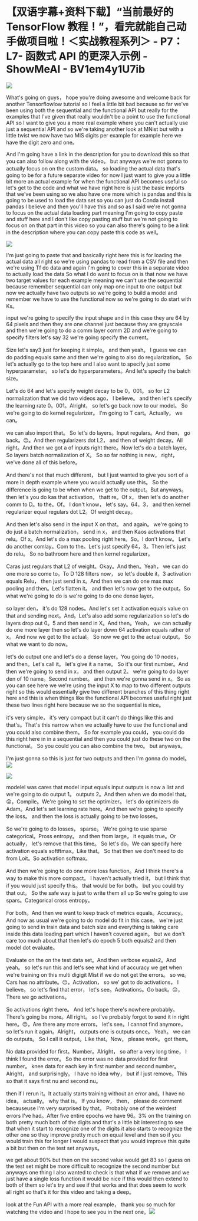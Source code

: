 # 【双语字幕+资料下载】“当前最好的 TensorFlow 教程！”，看完就能自己动手做项目啦！＜实战教程系列＞ - P7：L7- 函数式 API 的更深入示例 - ShowMeAI - BV1em4y1U7ib

![](img/2b04a13feb7a7ead68512f94b99b8884_0.png)

What's going on guys， hope you're doing awesome and welcome back for another Tensorflowlow tutorial so I feel a little bit bad because so far we've been using both the sequential and the functional API but really for the examples that I've given that really wouldn't be a point to use the functional API so I want to give you a more real example where you can't actually use just a sequential API and so we're taking another look at MNist but with a little twist we now have two MIS digits per example for example here we have the digit zero and one。

And I'm going have a link in the description for you to download this so that you can also follow along with the video。 but anyways we're not gonna to actually focus on on the custom data。 so loading the actual data that's going to be for a future separate video for now I just want to give you a little bit more an actual example for when the functional API becomes useful so let's get to the code and what we have right here is just the basic imports that we've been using so we also have one more which is pandas and this is going to be used to load the data set so you can just do Conda install pandas I believe and then you'll have this and so as I said we're not gonna to focus on the actual data loading part meaning I'm going to copy paste and stuff here and I don't like copy pasting stuff but we're not going to focus on on that part in this video so you can also there's going to be a link in the description where you can copy paste this code as well。



![](img/2b04a13feb7a7ead68512f94b99b8884_2.png)

I'm just going to paste that and basically right here this is for loading the actual data all right so we're using pandas to read from a CSV file and then we're using Tf do data and again I'm going to cover this in a separate video to actually load the data So what I do want to focus on is that now we have two target values for each example meaning we can't use the sequential because remember sequential can only map one input to one output but now we actually have two outputs so we're going to build a model and remember we have to use the functional now so we're going to do start with Ks。

 input we're going to specify the input shape and in this case they are 64 by 64 pixels and then they are one channel just because they are grayscale and then we're going to do a comm layer comm 2D and we're going to specify filters let's say 32 we're going specify the current。

Size let's say3 just for keeping it simple。 and then yeah。 I guess we can do padding equals same and then we're going to also do regularization。 So let's actually go to the top here and I also want to specify just some hyperparameter。 so let's do hyperparameters。And let's specify the batch size。

Let's do 64 and let's specify weight decay to be 0。001。 so for L2 normalization that we did two videos ago， I believe。 and then let's specify the learning rate 0。001。Alright， so let's go back now to our model。 So we're going to do kernel regularizer。 I'm going to T cart。Actually， we can。

 we can also import that。 So let's do layers。Input regulars。And then， go back。😔。And then regularizers dot L2， and then of weight decay。All right。And then we got a of inputs right there。Now let's do a batch layer。 So layers batch normalization of X。 So so far nothing is new， right， we've done all of this before。

 And there's not that much different， but I just wanted to give you sort of a more in depth example where you would actually use this。 So the difference is going to be when when we get to the output。But anyways。 then let's you do kas that activation， thatt re。Of x， then let's do another comm to D。to the。Of。 I don't know， let's say。64，3， and then kernel regularizer equal regulars dot L2。Of weight decay。

And then let's also send in the input X on that。 and again。 we're going to do just a batch normalization， send in x， and then Kaos activations that relu。Of x。And let's do a max pooling right here。So。I don't know。 Let's do another comlay。Com to the。Let's just specify 64，3。Then let's just do relu。 So no bathroom here and then kernel regularizer。

Caras just regulars that L2 of weight。Okay。And then。Yeah， we can do one more so come to。To D 128 filters now， so let's double it，3 activation equals Relu， then just send in x。And then we can do one max max pooling and then。Let's flatten it。 and then let's now get to the output。So what we're going to do is we're going to do one dense layer。

 so layer den， it's do 128 nodes。And let's set it activation equals value on that and sending next。And。Let's also add some regularization so let's do layers drop out 0。5 and then send in X。And then。Yeah， we can actually do one more layer then so let's do layer down 64 activation equals rather of x。 And now we get to the actual。 So now we get to the actual output。 So what we want to do now。

 let's do output one and let's do a dense layer。You going do 10 nodes， and then。Let's call it。 let's give it a name。 So it's our first number。And then we're going to send in x， and then output 2。 we're going to do layer den of 10 name。Second number。 and then we're gonna send in x。 So as you can see here we we're using the input X to map to two different outputs right so this would essentially give two different branches of this thing right here and this is when things like the functional API becomes useful right just these two lines right here because we so the sequential is nice。

 it's very simple， it's very compact but it can't do things like this and that's。That's this narrow when we actually have to use the functional and you could also combine them。 So for example you could， you could do this right here in in a sequential and then you could just do these two on the functional。 So you could you can also combine the two。 but anyways。

 I'm just gonna so this is just for two outputs and then I'm gonna do model。![](img/2b04a13feb7a7ead68512f94b99b8884_4.png)

![](img/2b04a13feb7a7ead68512f94b99b8884_5.png)

modelel was cares that model input equals input outputs is now a list and we're going to do output 1。 outputs 2。And then when we do model that。😔，Compile。We're going to set the optimizer。 let's do optimizers do Adam。And let's set learning rate here。And then we're going to specify the loss。 and then the loss is actually going to be two losses。

 So we're going to do losses， sparse。 We're going to use sparse categorical。Pross entropy。 and then from large， it equals true。Or actually， let's remove that this time。 So let's do。We can specify here activation equals softftmax。Like that。 So that then we don't need to do from Loit。So activation softmax。

And then we're going to do one more loss function。And I think there's a way to make this more compact。 I haven't actually tried it， but I think that if you would just specify this。 that would be for both。 but you could try that out。 So the safe way is just to write them all up So we're going to use spars。Categorical cross entropy。

For both。And then we want to keep track of metrics equals。Accuracy。And now as usual we're going to do model do fit in this case。 we're just going to send in train data and batch size and everything is taking care inside this data loading part which I haven't covered again。 but we don't care too much about that then let's do epoch 5 both equals2 and then model dot evaluate。

Evaluate on the on the test data set。And then verbose equals2。And yeah。 so let's run this and let's see what kind of accuracy we get when we're training on this multi digigit Mist if we do not get the errors。 so we。Cars has no attribute。😔，Activation， so we' got to do activations， I believe。 so let's find that error， let's see。Activations。Go back。😔，There we go activations。

 So activations right there。 And let's hope there's nowhere probably。There's going be more。All right。 so I've probably forgot to send it in right here。😔，Are there any more errors， let's see。I cannot find anymore， so let's run it again。Alright， outputs  one is outputs once。 Yeah。 we can do outputs。 So I call it output。Like that。Now， please work。 got them。

 No data provided for first。Number。Alright， so after a very long time， I think I found the error。 So the error was no data provided for first number。 knee data for each key in first number and second number。 Alright， and surprisingly。 I have no idea why， but if I just remove。This so that it says first nu and second nu。

 then if I rerun it。It actually starts training without an error and。I have no idea， actually。 why that is。 If you know， then， please do comment becauseuse I'm very surprised by that。 Probably one of the weirdest errors I've had。After five entire epochs we have 96。3% on the training on both pretty much both of the digits and that's a little bit interesting to see that when it start to recognize one of the digits it also starts to recognize the other one so they improve pretty much on equal level and then so if you would train this for longer I would suspect that you would improve this quite a bit but then on the test set anyways。

 we get about 90% but then on the second value would get 83 so I guess on the test set might be more difficult to recognize the second number but anyways one thing I also wanted to check is that what if we remove and we just have a single loss function it would be nice if this would then extend to both of them so let's try and see if that works and that does seem to work all right so that's it for this video and taking a deep。

look at the Fun API with a more real example， thank you so much for watching the video and I hope to see you in the next one。![](img/2b04a13feb7a7ead68512f94b99b8884_7.png)